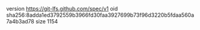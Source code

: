 version https://git-lfs.github.com/spec/v1
oid sha256:8adda1ed3792559b3966fd30faa3927699b73f96d3220b5fdaa560a7a4b3ad78
size 1154
